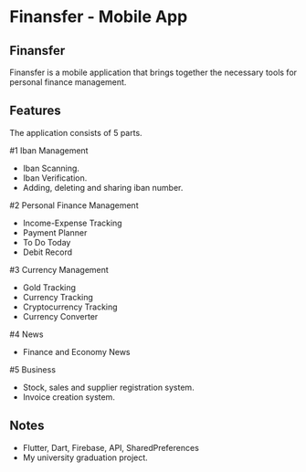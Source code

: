 # Finansfer - Mobile App

## Finansfer
Finansfer is a mobile application that brings together the necessary tools for personal finance management.

## Features

The application consists of 5 parts.

#1 Iban Management
- Iban Scanning.
- Iban Verification.
- Adding, deleting and sharing iban number.

#2 Personal Finance Management
- Income-Expense Tracking
- Payment Planner
- To Do Today
- Debit Record

#3 Currency Management
- Gold Tracking
- Currency Tracking
- Cryptocurrency Tracking
- Currency Converter

#4 News
- Finance and Economy News

#5 Business
- Stock, sales and supplier registration system.
- Invoice creation system.


## Notes
- Flutter, Dart, Firebase, API, SharedPreferences
- My university graduation project.

